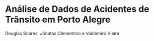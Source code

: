 # Análise de Dados de Acidentes de Trânsito em Porto Alegre

Douglas Soares, Jônatas Clementino e Valdemiro Vieira
